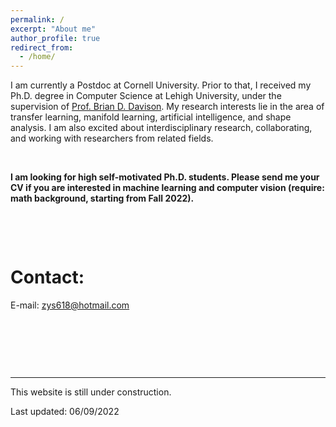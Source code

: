 ```yaml
---
permalink: /
excerpt: "About me"
author_profile: true
redirect_from: 
  - /home/
---
```


I am currently a Postdoc at Cornell University. Prior to that, I received my Ph.D. degree in Computer Science at Lehigh University, under the supervision of  [Prof. Brian D. Davison](http://www.cse.lehigh.edu/~brian/). My research interests lie in the area of transfer learning, manifold learning, artificial intelligence, and shape analysis. I am also excited about interdisciplinary research, collaborating, and working with researchers from related fields.

<p> &ensp;</p>

**I am looking for high self-motivated Ph.D. students. Please send me your CV if you are interested in machine learning and computer vision (require: math background, starting from Fall 2022).**


<p> &ensp;</p>
<p> &ensp;</p>

Contact:
======

E-mail: zys618@hotmail.com


<p> &ensp;</p>
<p> &ensp;</p>
<p> &ensp;</p>



---
This website is still under construction.

Last updated: 06/09/2022
